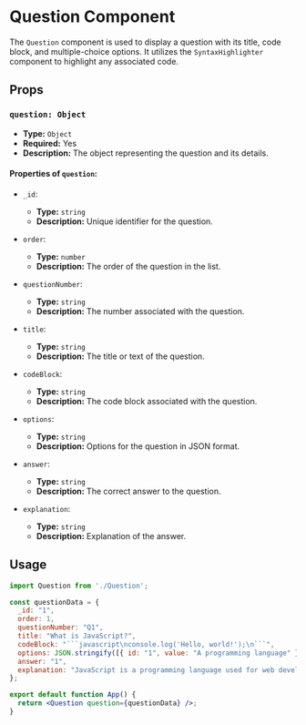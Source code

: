 # Question Component

The `Question` component is used to display a question with its title, code block, and multiple-choice options. It utilizes the `SyntaxHighlighter` component to highlight any associated code.

## Props

### `question: Object`

- **Type:** `Object`
- **Required:** Yes
- **Description:** The object representing the question and its details.
  
#### Properties of `question`:

- `_id`: 
  - **Type:** `string`
  - **Description:** Unique identifier for the question.

- `order`: 
  - **Type:** `number`
  - **Description:** The order of the question in the list.

- `questionNumber`: 
  - **Type:** `string`
  - **Description:** The number associated with the question.

- `title`: 
  - **Type:** `string`
  - **Description:** The title or text of the question.

- `codeBlock`: 
  - **Type:** `string`
  - **Description:** The code block associated with the question.

- `options`: 
  - **Type:** `string`
  - **Description:** Options for the question in JSON format.

- `answer`: 
  - **Type:** `string`
  - **Description:** The correct answer to the question.

- `explanation`: 
  - **Type:** `string`
  - **Description:** Explanation of the answer.

## Usage

```jsx
import Question from './Question';

const questionData = {
  _id: "1",
  order: 1,
  questionNumber: "Q1",
  title: "What is JavaScript?",
  codeBlock: "```javascript\nconsole.log('Hello, world!');\n```",
  options: JSON.stringify([{ id: "1", value: "A programming language" }, { id: "2", value: "A markup language" }]),
  answer: "1",
  explanation: "JavaScript is a programming language used for web development."
};

export default function App() {
  return <Question question={questionData} />;
}
